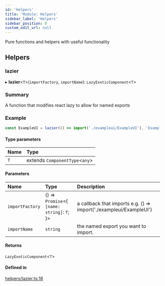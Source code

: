 ```yaml
---
id: 'Helpers'
title: 'Module: Helpers'
sidebar_label: 'Helpers'
sidebar_position: 0
custom_edit_url: null
---
```


Pure functions and helpers with useful functionality

## Helpers

### lazier

▸ **lazier**<`T`\>(`importFactory`, `importName`): `LazyExoticComponent`<`T`\>

### Summary

A function that modifies react lazy to allow for named exports

### Example

```typescript
const ExampleUI = lazier(() => import('./exampleui/ExampleUI'), 'ExampleUI');
```

#### Type parameters

| Name | Type                            |
| :--- | :------------------------------ |
| `T`  | extends `ComponentType`<`any`\> |

#### Parameters

| Name            | Type                                         | Description                                                        |
| :-------------- | :------------------------------------------- | :----------------------------------------------------------------- |
| `importFactory` | () => `Promise`<{ `[name: string]`: `T`; }\> | a callback that imports e.g. () => import('./exampleui/ExampleUI') |
| `importName`    | `string`                                     | the named export you want to import.                               |

#### Returns

`LazyExoticComponent`<`T`\>

#### Defined in

[helpers/lazier.ts:18](https://github.com/scaffold-eth/eth-hooks/blob/f7722e1/src/helpers/lazier.ts#L18)
